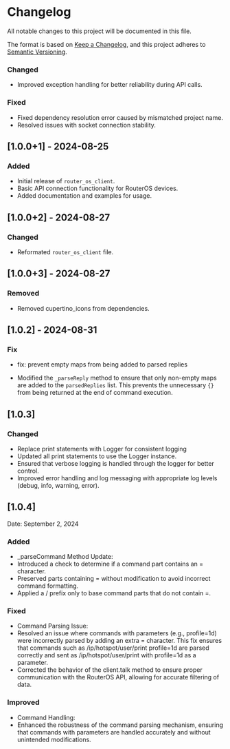 # Changelog

All notable changes to this project will be documented in this file.

The format is based on [Keep a Changelog](https://keepachangelog.com/en/1.0.0/),
and this project adheres to [Semantic Versioning](https://semver.org/spec/v2.0.0.html).

### Changed
- Improved exception handling for better reliability during API calls.

### Fixed
- Fixed dependency resolution error caused by mismatched project name.
- Resolved issues with socket connection stability.

## [1.0.0+1] - 2024-08-25
### Added
- Initial release of `router_os_client`.
- Basic API connection functionality for RouterOS devices.
- Added documentation and examples for usage.

## [1.0.0+2] - 2024-08-27
### Changed
- Reformated `router_os_client` file.


## [1.0.0+3] - 2024-08-27
### Removed
- Removed cupertino_icons from dependencies.

## [1.0.2] - 2024-08-31
### Fix
- fix: prevent empty maps from being added to parsed replies

- Modified the `_parseReply` method to ensure that only non-empty maps are added to the `parsedReplies` list. This prevents the unnecessary `{}` from being returned at the end of command execution.

## [1.0.3] 
### Changed
- Replace print statements with Logger for consistent logging
- Updated all print statements to use the Logger instance.
- Ensured that verbose logging is handled through the logger for better control.
- Improved error handling and log messaging with appropriate log levels (debug, info, warning, error).

## [1.0.4]
Date: September 2, 2024

### Added
- _parseCommand Method Update:
- Introduced a check to determine if a command part contains an = character.
- Preserved parts containing = without modification to avoid incorrect command formatting.
- Applied a / prefix only to base command parts that do not contain =.
### Fixed
- Command Parsing Issue:
- Resolved an issue where commands with parameters (e.g., profile=1d) were incorrectly parsed by adding an extra = character. This fix ensures that commands such as /ip/hotspot/user/print profile=1d are parsed correctly and sent as /ip/hotspot/user/print with profile=1d as a parameter.
- Corrected the behavior of the client.talk method to ensure proper communication with the RouterOS API, allowing for accurate filtering of data.
### Improved
- Command Handling:
- Enhanced the robustness of the command parsing mechanism, ensuring that commands with parameters are handled accurately and without unintended modifications.
